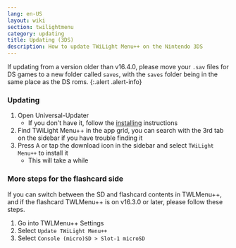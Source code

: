 ```yaml
---
lang: en-US
layout: wiki
section: twilightmenu
category: updating
title: Updating (3DS)
description: How to update TWiLight Menu++ on the Nintendo 3DS
---
```


If updating from a version older than v16.4.0, please move your `.sav` files for DS games to a new folder called `saves`, with the `saves` folder being in the same place as the DS roms.
{:.alert .alert-info}

### Updating
1. Open Universal-Updater
   - If you don't have it, follow the [installing](installing-3ds) instructions
1. Find TWiLight Menu++ in the app grid, you can search with the 3rd tab on the sidebar if you have trouble finding it
1. Press <kbd class="face">A</kbd> or tap the download icon in the sidebar and select `TWiLight Menu++` to install it
   - This will take a while

### More steps for the flashcard side

If you can switch between the SD and flashcard contents in TWLMenu++, and if the flashcard TWLMenu++ is on v16.3.0 or later, please follow these steps.

1. Go into TWLMenu++ Settings
1. Select `Update TWiLight Menu++`
1. Select `Console (micro)SD > Slot-1 microSD`
